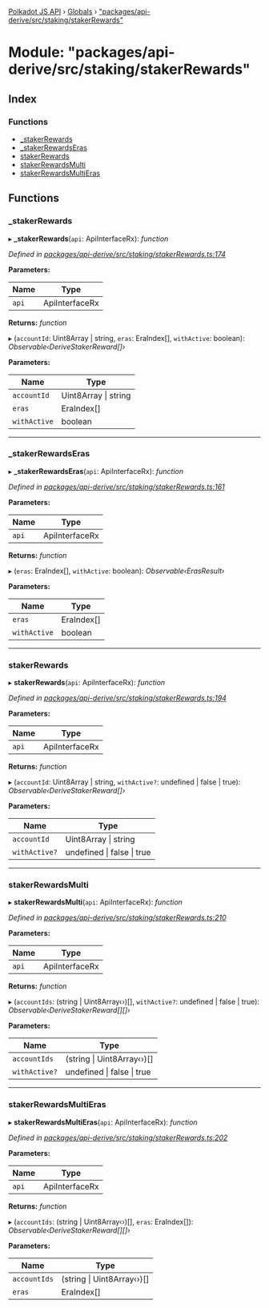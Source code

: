 [Polkadot JS API](../README.md) › [Globals](../globals.md) › ["packages/api-derive/src/staking/stakerRewards"](_packages_api_derive_src_staking_stakerrewards_.md)

# Module: "packages/api-derive/src/staking/stakerRewards"

## Index

### Functions

* [_stakerRewards](_packages_api_derive_src_staking_stakerrewards_.md#_stakerrewards)
* [_stakerRewardsEras](_packages_api_derive_src_staking_stakerrewards_.md#_stakerrewardseras)
* [stakerRewards](_packages_api_derive_src_staking_stakerrewards_.md#stakerrewards)
* [stakerRewardsMulti](_packages_api_derive_src_staking_stakerrewards_.md#stakerrewardsmulti)
* [stakerRewardsMultiEras](_packages_api_derive_src_staking_stakerrewards_.md#stakerrewardsmultieras)

## Functions

###  _stakerRewards

▸ **_stakerRewards**(`api`: ApiInterfaceRx): *function*

*Defined in [packages/api-derive/src/staking/stakerRewards.ts:174](https://github.com/polkadot-js/api/blob/28ef291c40/packages/api-derive/src/staking/stakerRewards.ts#L174)*

**Parameters:**

Name | Type |
------ | ------ |
`api` | ApiInterfaceRx |

**Returns:** *function*

▸ (`accountId`: Uint8Array | string, `eras`: EraIndex[], `withActive`: boolean): *Observable‹DeriveStakerReward[]›*

**Parameters:**

Name | Type |
------ | ------ |
`accountId` | Uint8Array &#124; string |
`eras` | EraIndex[] |
`withActive` | boolean |

___

###  _stakerRewardsEras

▸ **_stakerRewardsEras**(`api`: ApiInterfaceRx): *function*

*Defined in [packages/api-derive/src/staking/stakerRewards.ts:161](https://github.com/polkadot-js/api/blob/28ef291c40/packages/api-derive/src/staking/stakerRewards.ts#L161)*

**Parameters:**

Name | Type |
------ | ------ |
`api` | ApiInterfaceRx |

**Returns:** *function*

▸ (`eras`: EraIndex[], `withActive`: boolean): *Observable‹ErasResult›*

**Parameters:**

Name | Type |
------ | ------ |
`eras` | EraIndex[] |
`withActive` | boolean |

___

###  stakerRewards

▸ **stakerRewards**(`api`: ApiInterfaceRx): *function*

*Defined in [packages/api-derive/src/staking/stakerRewards.ts:194](https://github.com/polkadot-js/api/blob/28ef291c40/packages/api-derive/src/staking/stakerRewards.ts#L194)*

**Parameters:**

Name | Type |
------ | ------ |
`api` | ApiInterfaceRx |

**Returns:** *function*

▸ (`accountId`: Uint8Array | string, `withActive?`: undefined | false | true): *Observable‹DeriveStakerReward[]›*

**Parameters:**

Name | Type |
------ | ------ |
`accountId` | Uint8Array &#124; string |
`withActive?` | undefined &#124; false &#124; true |

___

###  stakerRewardsMulti

▸ **stakerRewardsMulti**(`api`: ApiInterfaceRx): *function*

*Defined in [packages/api-derive/src/staking/stakerRewards.ts:210](https://github.com/polkadot-js/api/blob/28ef291c40/packages/api-derive/src/staking/stakerRewards.ts#L210)*

**Parameters:**

Name | Type |
------ | ------ |
`api` | ApiInterfaceRx |

**Returns:** *function*

▸ (`accountIds`: (string | Uint8Array‹›)[], `withActive?`: undefined | false | true): *Observable‹DeriveStakerReward[][]›*

**Parameters:**

Name | Type |
------ | ------ |
`accountIds` | (string &#124; Uint8Array‹›)[] |
`withActive?` | undefined &#124; false &#124; true |

___

###  stakerRewardsMultiEras

▸ **stakerRewardsMultiEras**(`api`: ApiInterfaceRx): *function*

*Defined in [packages/api-derive/src/staking/stakerRewards.ts:202](https://github.com/polkadot-js/api/blob/28ef291c40/packages/api-derive/src/staking/stakerRewards.ts#L202)*

**Parameters:**

Name | Type |
------ | ------ |
`api` | ApiInterfaceRx |

**Returns:** *function*

▸ (`accountIds`: (string | Uint8Array‹›)[], `eras`: EraIndex[]): *Observable‹DeriveStakerReward[][]›*

**Parameters:**

Name | Type |
------ | ------ |
`accountIds` | (string &#124; Uint8Array‹›)[] |
`eras` | EraIndex[] |
